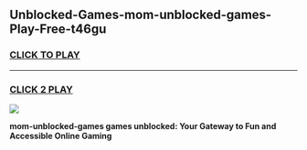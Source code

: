 
## Unblocked-Games-mom-unblocked-games-Play-Free-t46gu
<h3>
<a href="https://premium76.site?title=mom-unblocked-games&ref=17A">CLICK TO PLAY</a></h3>
<hr>

<h3>
<a href="https://premium76.site?title=mom-unblocked-games&ref=17A">CLICK 2 PLAY</a>
  
</h3>

<a href="https://premium76.site?title=mom-unblocked-games&ref=17A"><img src="https://clearcache.store/games.png"></a>


**mom-unblocked-games games unblocked: Your Gateway to Fun and Accessible Online Gaming**

